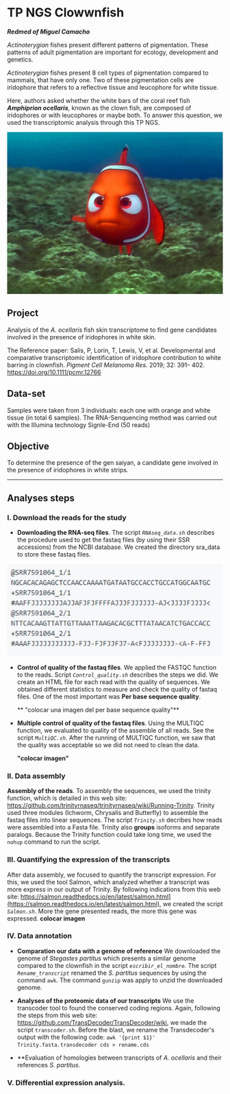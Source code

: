 # TP NGS Clowwnfish

_**Redmed of Miguel Camacho**_

_Actinoterygian_ fishes present different patterns of pigmentation. These patterns of adult pigmentation are important for ecology, development and genetics. 

_Actinoterygian_ fishes present 8 cell types of pigmentation compared  to mammals, that have only one. Two of these pigmentation cells are iridophore that refers to a reflective tissue and leucophore for white tissue.

Here, authors asked whether the white bars of the coral reef fish _**Amphiprion ocellaris**_, known as the clown fish, are composed of iridophores or with leucophores or maybe both. To answer this question, we used the transcriptomic analysis  through this TP NGS. 
 
 ![finding-nemactinoterygian fisheso](finding-nemo.jpg)

## Project      
Analysis of the _A. ocellaris_ fish skin transcriptome to find gene candidates involved in the presence of iridophores in white skin.

The Reference paper: Salis, P, Lorin, T, Lewis, V, et al. Developmental and comparative transcriptomic identification of iridophore contribution to white barring in clownfish. _Pigment Cell Melanoma Res._ 2019; 32: 391– 402. https://doi.org/10.1111/pcmr.12766

## Data-set 
Samples were taken from 3 individuals: each one with orange and white tissue (in total 6 samples).
The RNA-Senquencing method was carried out with the Illumina technology Signle-End (50 reads)

## Objective
 To determine the presence of the gen saiyan, a candidate gene involved in the presence of iridophores in white strips. 

---
## Analyses steps
### I. Download the reads for the study
  
  * **Downloading the RNA-seq files**. The script _`RNAseq_data.sh`_ describes the procedure used to get the fastaq files (by using their SSR accessions) from the NCBI database. We created the directory sra_data to store these fastaq files. 
  
 ![fastaq](fastaq.jpg)

  * **Control of quality of the fastaq files**. We applied the FASTQC function to the reads. Script _`Control_quality.sh`_  describes the steps we did. We create an HTML file for each read with the quality of sequences. We obtained different statistics to measure and check the quality of fastaq files. One of the most important was **Per base sequence quality**. 
 
	** "colocar una imagen del per base sequence quality"**
 
   * **Multiple control of quality of the fastaq files**.  Using the MULTIQC function, we evaluated to quality of the assemble of all reads. See the script _`MultiQC.sh`_. After the running of MULTIQC function, we saw that the quality was acceptable so we did not need to clean the data. 

		**"colocar imagen"**
 
 ### II. Data assembly
 **Assembly of the reads**.  To assembly the sequences, we used the trinity function, which is detailed in this web site: https://github.com/trinityrnaseq/trinityrnaseq/wiki/Running-Trinity. Trinity used three modules (Ichworm, Chrysalis and Butterfly) to assemble the fastaq files into linear sequences. The script _`Trinity.sh`_ decribes how reads were assembled into a Fasta file.  Trinity also **groups** isoforms and separate paralogs.
 	Because the Trinity function could take long time, we used the `nohup` command to run the script. 
 
 
 ### III. Quantifying the expression of the transcripts 
After data assembly, we focused to quantify the transcript expression. For this, we used the tool Salmon, which analyzed whether a transcript was more express in our output of Trinity. By following indications from this web site: https://salmon.readthedocs.io/en/latest/salmon.html](https://salmon.readthedocs.io/en/latest/salmon.html), we created the script _`Salmon.sh`_. More the gene presented reads, the more this gene was expressed. 
**colocar imagen**
 
 
 ### IV. Data annotation
 
 * **Comparation our data with a genome of reference** We downloaded the genome of _Stegastes partitus_ which presents a similar genome compared to the clownfish in the script _`escribir_el_nombre`._  The script _`Rename_transcript`_  renamed the _S. partitus_ sequences by using the command `awk`. The command `gunzip` was apply to unzid the downloaded genome. 

* **Analyses of the proteomic data of our transcripts** We use the transcoder tool to found the conserved coding regions. Again, following the steps from this web site:  https://github.com/TransDecoder/TransDecoder/wiki, we made the script `transcoder.sh`. 
   Before the blast, we rename the Transdecoder's output with the following code: 
	`awk '{print $1}' Trinity.fasta.transdecoder cds > rename.cds`
	
* **Evaluation of homologies between transcripts of _A. ocellaris_ and their references _S. partitus_. 

 
 ###  V. Differential expression analysis. 



